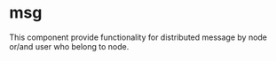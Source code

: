 # msg

This component provide functionality for distributed message by node or/and user who belong to node.
